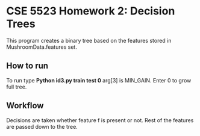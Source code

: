 # CSE 5523 Homework 2: Decision Trees
This program creates a binary tree based on the features stored in MushroomData.features set.
## How to run
To run type **Python id3.py train test 0** arg[3] is MIN_GAIN. Enter 0 to grow full tree.
## Workflow
Decisions are taken whether feature f is present or not. Rest of the features are passed down to the tree.

